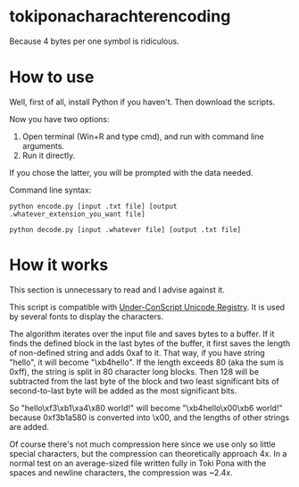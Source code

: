 # tokiponacharachterencoding
Because 4 bytes per one symbol is ridiculous.

# How to use
Well, first of all, install Python if you haven't. Then download the scripts. 

Now you have two options: 
1. Open terminal (Win+R and type cmd), and run with command line arguments.
2. Run it directly.

If you chose the latter, you will be prompted with the data needed.

Command line syntax:

`python encode.py [input .txt file] [output .whatever_extension_you_want file]`

`python decode.py [input .whatever file] [output .txt file]`

# How it works
This section is unnecessary to read and I advise against it.

This script is compatible with [Under-ConScript Unicode Registry](https://www.kreativekorp.com/ucsur/charts/sitelen.html). It is used by several fonts to display the characters.

The algorithm iterates over the input file and saves bytes to a buffer. If it finds the defined block in the last bytes of the buffer, it first saves the length of non-defined string and adds 0xaf to it. That way, if you have string "hello", it will become "\xb4hello". If the length exceeds 80 (aka the sum is 0xff), the string is split in 80 character long blocks. Then 128 will be subtracted from the last byte of the block and two least significant bits of second-to-last byte will be added as the most significant bits.

So "hello\xf3\xb1\xa4\x80 world!" will become "\xb4hello\x00\xb6 world!" because 0xf3b1a580 is converted into \x00, and the lengths of other strings are added.

Of course there's not much compression here since we use only so little special characters, but the compression can theoretically approach 4x. In a normal test on an average-sized file written fully in Toki Pona with the spaces and newline characters, the compression was ~2.4x. 

